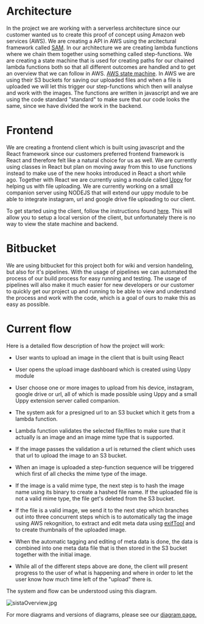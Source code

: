 # Architecture #
In the project we are working with a serverless architecture since our customer wanted us to create this proof of concept using Amazon web services (AWS). We are creating a API in AWS using the arcitectural framework called [SAM](https://docs.aws.amazon.com/serverless-application-model/latest/developerguide/what-is-sam.html).
In our architecture we are creating lambda functions where we chain them together using something called step-functions. We are creating a state machine that is used for creating paths for our chained lambda functions both so that all different outcomes are handled and to get an overview that we can follow in AWS. [AWS state machine](https://docs.aws.amazon.com/step-functions/latest/dg/amazon-states-language-state-machine-structure.html). In AWS we are using their S3 buckets for saving our uploaded files and when a file is uploaded we will let this trigger our step-functions which then will analyse and work with the images. The functions are written in javascript and we are using the code standard "standard" to make sure that our code looks the same, since we have divided the work in the backend. 

# Frontend #
We are creating a frontend client which is built using javascript and the React framework since our customers preferred frontend framework is React and therefore felt like a natural choice for us as well. We are currently using classes in React but plan on moving away from this to use functions instead to make use of the new hooks introduced in React a short while ago. 
Together with React we are currently using a module called [Uppy](https://uppy.io/) for helping us with file uploading. We are currently working on a small companion server using NODEJS that will extend our uppy module to be able to integrate instagram, url and google drive file uploading to our client.

To get started using the client, follow the instructions found [here](https://bitbucket.org/infogrooup/file-uploading/src/development/). This will allow you to setup a local version of the client, but unfortunately there is no way to view the state machine and backend. 

# Bitbucket
We are using bitbucket for this project both for wiki and version handeling, but also for it's pipelines. With the usage of pipelines we can automated the process of our build process for easy running and testing. The usage of pipelines will also make it much easier for new developers or our customer to quickly get our project up and running to be able to view and understand the process and work with the code, which is a goal of ours to make this as easy as possible. 

# Current flow #
Here is a detailed flow description of how the project will work:

 * User wants to upload an image in the client that is built using React

 * User opens the upload image dashboard which is created using Uppy module 

 * User choose one or more images to upload from his device, instagram, google drive or url, all of which is made possible using Uppy and a small Uppy extension server called companion.

 * The system ask for a presigned url to an S3 bucket which it gets from a lambda function.

 * Lambda function validates the selected file/files to make sure that it actually is an image and an image mime type that is supported. 

 * If the image passes the validation a url is returned the client which uses that url to upload the image to an S3 bucket.

 * When an image is uploaded a step-function sequence will be triggered which first of all checks the mime type of the image.

* If the image is a valid mime type, the next step is to hash the image name using its binary to create a hashed file name. If the uploaded file is not a valid mime type, the file get's deleted from the S3 bucket.

* If the file is a valid image, we send it to the next step which branches out into three concurrent steps which is to automatically tag the image using AWS rekognition, to extract and edit meta data using [exifTool](https://www.sno.phy.queensu.ca/~phil/exiftool/) and to create thumbnails of the uploaded image. 

* When the automatic tagging and editing of meta data is done, the data is combined into one meta data file that is then stored in the S3 bucket together with the initial image. 
 
 * While all of the different steps above are done, the client will present progress to the user of what is happening and where in order to let the user know how much time left of the "upload" there is.

The system and flow can be understood using this diagram.

![sistaOverview.jpg](https://bitbucket.org/repo/4peK4Ko/images/3504238358-sistaOverview.jpg)

For more diagrams and versions of diagrams, please see our [diagram page.](https://bitbucket.org/infogrooup/file-uploading/wiki/Diagram)